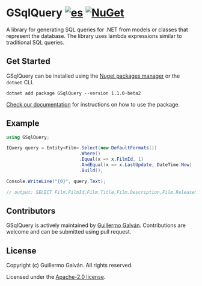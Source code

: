 # GSqlQuery [![es](https://img.shields.io/badge/lang-es-red.svg)](./README.es.md) [![NuGet](https://img.shields.io/nuget/v/GSqlQuery.svg)](https://www.nuget.org/packages/GSqlQuery)

A library for generating SQL queries for .NET from models or classes that represent the database. The library uses lambda expressions similar to traditional SQL queries.

## Get Started

GSqlQuery can be installed using the [Nuget packages manager](https://www.nuget.org/packages/GSqlQuery) or the `dotnet` CLI.

```shell
dotnet add package GSqlQuery --version 1.1.0-beta2
```

[Check our documentation](./docs/en/Config.md) for instructions on how to use the package.

## Example

```csharp
using GSqlQuery;

IQuery query = Entity<Film>.Select(new DefaultFormats())
                           .Where()
                           .Equal(x => x.FilmId, 1)
                           .AndEqual(x => x.LastUpdate, DateTime.Now)
                           .Build();

Console.WriteLine("{0}", query.Text);

// output: SELECT Film.FilmId,Film.Title,Film.Description,Film.ReleaseYear,Film.LanguageId,Film.OriginalLanguageId,Film.RentalDuration,Film.RentalRate,Film.Length,Film.ReplacementCost,Film.Rating,Film.SpecialFeatures,Film.LastUpdate FROM Film WHERE Film.FilmId = @PE0 AND Film.LastUpdate = @PE1;
```

## Contributors

GSqlQuery is actively maintained by [Guillermo Galván](https://github.com/guillermo-galvan). Contributions are welcome and can be submitted using pull request.

## License
Copyright (c) Guillermo Galván. All rights reserved.

Licensed under the [Apache-2.0 license](./LICENSE).